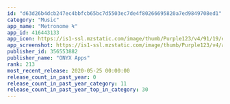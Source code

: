```yaml
---
id: "d63d26b4dcb247ec4bbfcb65bc7d5503ec7de4f80266695820a7ed9849708ed1"
category: "Music"
app_name: "Metronome Ϟ"
app_id: 416443133
app_icon: https://is1-ssl.mzstatic.com/image/thumb/Purple123/v4/91/19/e2/9119e277-73ee-8b6a-e49b-64e7842ca3dc/AppIcon-1x_U007emarketing-3-85-220.png/1024x1024bb.png
app_screenshot: https://is1-ssl.mzstatic.com/image/thumb/Purple123/v4/a8/d8/e0/a8d8e0c2-2f36-87ec-e760-a28c566f2f48/pr_source.png/1242x2688bb.png
publisher_id: 356553882
publisher_name: "ONYX Apps"
rank: 213
most_recent_release: 2020-05-25 00:00:00
release_count_in_past_year: 0
release_count_in_past_year_category: 11
release_count_in_past_year_top_in_category: 30
---
```

